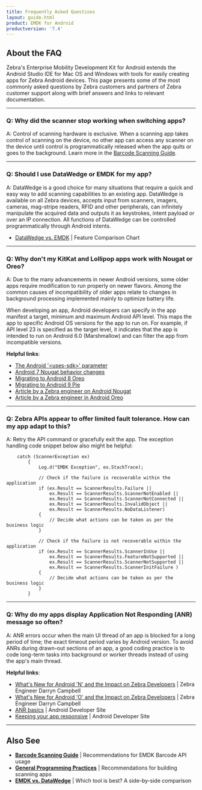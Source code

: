 ```yaml
---
title: Frequently Asked Questions
layout: guide.html
product: EMDK for Android
productversion: '7.4'
---
```


## About the FAQ 

Zebra's Enterprise Mobility Development Kit for Android extends the Android Studio IDE for Mac OS and Windows with tools for easily creating apps for Zebra Android devices. This page presents some of the most commonly asked questions by Zebra customers and partners of Zebra customer support along with brief answers and links to relevant documentation. 

-----

### Q: Why did the scanner stop working when switching apps?

A: Control of scanning hardware is exclusive. When a scanning app takes control of scanning on the device, no other app can access any scanner on the device until control is programmatically released when the app quits or goes to the background. Learn more in the [Barcode Scanning Guide](../guide/barcode_scanning_guide/#5releasescanner). 

-----

### Q: Should I use DataWedge or EMDK for my app? 

A: DataWedge is a good choice for many situations that require a quick and easy way to add scanning capabilities to an existing app. DataWedge is available on all Zebra devices, accepts input from scanners, imagers, cameras, mag-stripe readers, RFID and other peripherals, can infinitely manipulate the acquired data and outputs it as keystrokes, intent payload or over an IP connection. All functions of DataWedge can be controlled programmatically through Android intents. 

* [DataWedge vs. EMDK](https://techdocs.zebra.com/help/#datawedgevsemdkcomparison) | Feature Comparison Chart

-----

### Q: Why don't my KitKat and Lollipop apps work with Nougat or Oreo?

A: Due to the many advancements in newer Android versions, some older apps require modification to run properly on newer flavors. Among the common causes of incompatibility of older apps relate to changes in background processing implemented mainly to optimize battery life. 

When developing an app, Android developers can specify in the app manifest a target, minimum and maximum Android API level. This maps the app to specific Android OS versions for the app to run on. For example, if API level 23 is specified as the target level, it indicates that the app is intended to run on Android 6.0 (Marshmallow) and can filter the app from incompatible versions.

**Helpful links**: 

* [The Android '&lt;uses-sdk&gt;' parameter](https://developer.android.com/guide/topics/manifest/uses-sdk-element)
* [Android 7 Nougat behavior changes](https://developer.android.com/about/versions/nougat/android-7.0-changes)
* [Migrating to Android 8 Oreo](https://developer.android.com/about/versions/oreo/android-8.0-migration)
* [Migrating to Android 9 Pie](https://developer.android.com/about/versions/pie/android-9.0-migration)
* [Article by a Zebra engineer on Android Nougat](https://developer.zebra.com/community/home/blog/2018/08/03/what-s-new-for-android-n-and-the-impact-on-zebra-developers)
* [Article by a Zebra engineer in Android Oreo](https://developer.zebra.com/community/home/blog/2018/09/28/what-s-new-for-android-o-and-the-impact-on-zebra-developers)

-----

### Q: Zebra APIs appear to offer limited fault tolerance. How can my app adapt to this?

A: Retry the API command or gracefully exit the app. The exception handling code snippet below also might be helpful:

		catch (ScannerException ex)
            {
                Log.d("EMDK Exception", ex.StackTrace);

                // Check if the failure is recoverable within the application
                if (ex.Result == ScannerResults.Failure ||
                    ex.Result == ScannerResults.ScannerNotEnabled ||
                    ex.Result == ScannerResults.ScannerNotConnected ||
                    ex.Result == ScannerResults.InvalidObject ||
                    ex.Result == ScannerResults.NoDataListener)
                {
                    // Decide what actions can be taken as per the business logic
                }

                // Check if the failure is not recoverable within the application
                if (ex.Result == ScannerResults.ScannerInUse ||
                    ex.Result == ScannerResults.FeatureNotSupported ||
                    ex.Result == ScannerResults.ScannerNotSupported ||
                    ex.Result == ScannerResults.ScannerInitFailure )
                {
                    // Decide what actions can be taken as per the business logic
                }
            }

-----

### Q: Why do my apps display Application Not Responding (ANR) message so often? 

A: ANR errors occur when the main UI thread of an app is blocked for a long period of time; the exact timeout period varies by Android version. To avoid ANRs during drawn-out sections of an app, a good coding practice is to code long-term tasks into background or worker threads instead of using the app's main thread. 

**Helpful links**: 

* [What's New for Android 'N' and the Impact on Zebra Developers](https://developer.zebra.com/community/home/blog/2018/08/03/what-s-new-for-android-n-and-the-impact-on-zebra-developers) | Zebra Engineer Darryn Campbell
* [What's New for Android 'O' and the Impact on Zebra Developers](https://developer.zebra.com/community/home/blog/2018/09/28/what-s-new-for-android-o-and-the-impact-on-zebra-developers) | Zebra Engineer Darryn Campbell
* [ANR basics](https://developer.android.com/topic/performance/vitals/anr) | Android Developer Site
* [Keeping your app responsive](https://developer.android.com/training/articles/perf-anr) | Android Developer Site
 
-----

## Also See

* **[Barcode Scanning Guide](../guide/barcode_scanning_guide)** | Recommendations for EMDK Barcode API usage
* **[General Programming Practices](../guide/programming_practices/)** | Recommendations for building scanning apps 
* **[EMDK vs. DataWedge](http://techdocs.zebra.com/help/#datawedgevsemdkcomparison)** | Which tool is best? A side-by-side comparison


